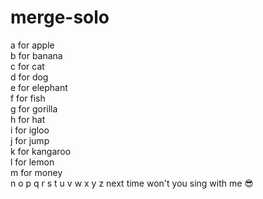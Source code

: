 # merge-solo
a for apple  
b for banana  
c for cat  
d for dog  
e for elephant   
f for fish    
g for gorilla   
h for hat  
i for igloo  
j for jump  
k for kangaroo  
l for lemon    
m for money    
n
o
p
q
r
s
t
u
v
w
x
y
z
next time won't you sing with me 😎

